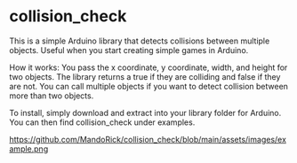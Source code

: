 # collision_check

This is a simple Arduino library that detects collisions between multiple objects. Useful when you start creating simple games in Arduino.

How it works: You pass the x coordinate, y coordinate, width, and height for two objects. The library returns a true if they are colliding and false if they are not. You can call multiple objects if you want to detect collision between more than two objects.

To install, simply download and extract into your library folder for Arduino.  You can then find collision_check under examples.

https://github.com/MandoRick/collision_check/blob/main/assets/images/example.png
 
